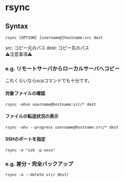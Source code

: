 # rsync
## Syntax  
```
rsync [OPTION] [username@]hostname:src dest
```
src: コピー元のパス dest: コピー先のパス  
:warning:注意事項:warning:
### e.g. リモートサーバからローカルサーバへコピー
これくらいならscpコマンドでも十分です。
#### 対象ファイルの確認
```
rsync -ahvn username@hostname:src/* dest
```
#### ファイルの転送状況の表示
```
rsync -ahv --progress username@hostname:src/* dest
```
#### SSHのポートを指定
```
rsync -e "ssh -p xxxx"
```
### e.g. 差分・完全バックアップ
```
rsync -a --delete src/ dest/
```
